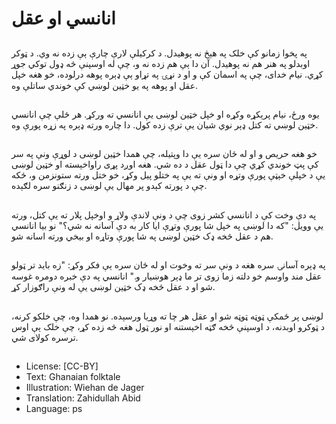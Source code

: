 # انانسي او عقل

##
په پخوا زمانو کې خلک په هېڅ نه پوهیدل. د کرکیلې لارې چارې ېې زده نه وي. د ټوکر اوبدلو په هنر هم نه پوهیدل. آن دا ېې هم زده نه و، چې له اوسپنې څه ډول توکي جوړ کړي. نیام خدای، چې په اسمان کې و او د نړۍ په تړاو ېې ډېره پوهه درلوده، خو هغه خپل عقل او پوهه په یو خټين لوښي کې خوندي ساتلې وه.

##
یوه ورځ، نیام پرېکړه وکړه او خپل خټين لوښى یې انانسي ته ورکړ. هر ځلې چې انانسي خټين لوښي ته کتل ډېر نوي شيان یې ترې زده کول. دا چاره ورته ډېره په زړه پورې وه.

##
خو هغه حريص و او له ځان سره یې دا وپتيله، چې همدا خټين لوښى د لوړې ونې په سر کې پټ خوندي کړي چې دا ټول عقل د ده شي. هغه اوږد پړى راواخېسته او خټين لوښى يې د خپلې خېټې پورې وتړه او ونې ته یې په ختلو پیل وکړ، خو ختل ورته ستونزمن و، ځکه چې د پورته کېدو پر مهال یې لوښی د زنګنو سره لګېده.

##
په دې وخت کې د انانسي کشر زوی چې د ونې لاندې ولاړ و اوخپل پلار ته یې کتل، ورته يې وويل: "که دا لوښی په خپل شا پورې وتړې ایا کار به دې آسانه نه شي؟" نو بيا انانسي هم د عقل څخه ډک خټين لوښى په شا پورې وتاړه او بیخي ورته اسانه شو.

##
په ډېره آسانۍ سره هغه د ونې سر ته وخوت او له ځان سره ېې فکر وکړ: "زه باید تر ټولو عقل مند واوسم خو دلته زما زوی تر ما ډېر هوښیار و." انانسي په دې خبره دومره غوسه شو او د عقل څخه ډک خټين لوښی یې له ونې راګوزار کړ.

##
لوښی پر ځمکې ټوټه ټوټه شو او عقل هر چا ته وړیا ورسېده. نو همدا وه، چې خلکو کرنه، د ټوکرو اوبدنه، د اوسپنې څخه ګټه اخېستنه او نور ټول هغه څه زده کړ، چې خلک ېې اوس ترسره کولای شي.

##
* License: [CC-BY]
* Text: Ghanaian folktale
* Illustration: Wiehan de Jager
* Translation: Zahidullah Abid
* Language: ps
